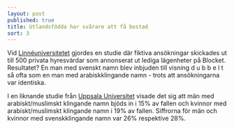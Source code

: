 ```yaml
---
layout: post
published: true
title: Utlandsfödda har svårare att få bostad
sort: 3
---
```






Vid [Linnéuniversitetet](http://lnu.se/forskning/forskningsdatabas/publication.aspx?id=4466) gjordes en studie där fiktiva ansökningar skickades ut till 500 privata hyresvärdar som annonserat ut lediga lägenheter på Blocket. Resultatet? En man med svenskt namn blev inbjuden till visning d u b b e l t så ofta som en man med arabiskklingande namn - trots att ansökningarna var identiska.

I en liknande studie från [Uppsala Universitet](https://ezp.sub.su.se/login?url=http://search.ebscohost.com/login.aspx?direct=true&db=edselp&AN=S1051137713000582&lang=sv&site=eds-live&scope=site) visade det sig att män med arabiskt/muslimskt klingande namn bjöds in i 15% av fallen och kvinnor med arabiskt/muslimskt klingande namn i 19% av fallen. Siffrorna för män och kvinnor med svenskklingande namn var 26% respektive 28%.
